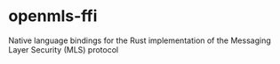 # openmls-ffi
Native language bindings for the Rust implementation of the Messaging Layer Security (MLS) protocol

